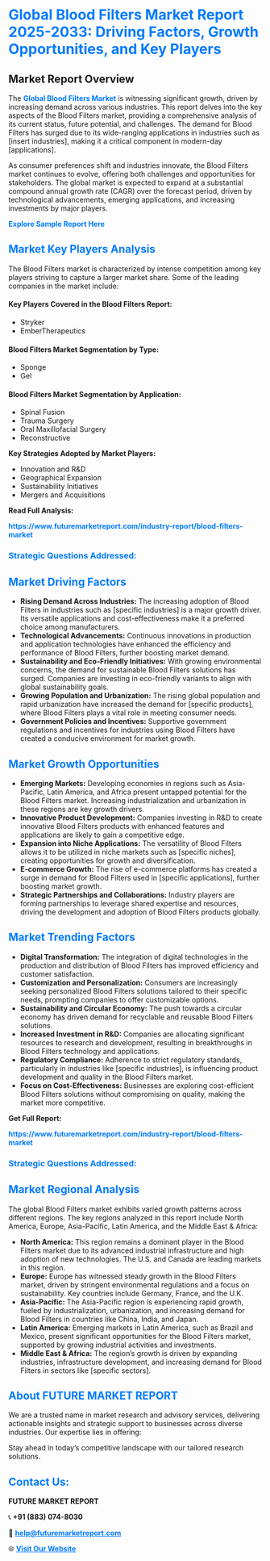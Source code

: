 <h1 style="color: #007BFF;">Global Blood Filters Market Report 2025-2033: Driving Factors, Growth Opportunities, and Key Players</h1>

<section id="overview">
<h2>Market Report Overview</h2>
<p>The <a href="https://www.futuremarketreport.com/industry-report/blood-filters-market" style="color: #007BFF; text-decoration: none;"><strong>Global Blood Filters Market</strong></a> is witnessing significant growth, driven by increasing demand across various industries. This report delves into the key aspects of the Blood Filters market, providing a comprehensive analysis of its current status, future potential, and challenges. The demand for Blood Filters has surged due to its wide-ranging applications in industries such as [insert industries], making it a critical component in modern-day [applications].</p>
<p>As consumer preferences shift and industries innovate, the Blood Filters market continues to evolve, offering both challenges and opportunities for stakeholders. The global market is expected to expand at a substantial compound annual growth rate (CAGR) over the forecast period, driven by technological advancements, emerging applications, and increasing investments by major players.</p>
</section>

<section id="overview">
<p><a href="https://www.futuremarketreport.com/request-sample/reportId=36171" style="color: #007BFF; text-decoration: none;"><strong>Explore Sample Report Here</strong></a></p>
</section>

<section id="key-players">
<h2 style="color: #007BFF;">Market Key Players Analysis</h2>
<p>The Blood Filters market is characterized by intense competition among key players striving to capture a larger market share. Some of the leading companies in the market include:</p>
<h4>Key Players Covered in the Blood Filters Report:</h4>
<ul><li>Stryker</li><li>EmberTherapeutics</li></ul>
<h4>Blood Filters Market Segmentation by Type:</h4>
<ul><li>Sponge</li><li>Gel</li></ul>

<h4>Blood Filters Market Segmentation by Application:</h4>
<ul><li>Spinal Fusion</li><li>Trauma Surgery</li><li>Oral Maxillofacial Surgery</li><li>Reconstructive</li></ul>
<p><strong>Key Strategies Adopted by Market Players:</strong></p>
<ul>
<li>Innovation and R&D</li>
<li>Geographical Expansion</li>
<li>Sustainability Initiatives</li>
<li>Mergers and Acquisitions</li>
</ul>
</section>

<section>
<p><strong>Read Full Analysis: </strong></p><a href="https://www.futuremarketreport.com/industry-report/blood-filters-market" style="color: #007BFF; text-decoration: none;"><strong>https://www.futuremarketreport.com/industry-report/blood-filters-market</strong></a>
<h3 style="color: #007BFF;">Strategic Questions Addressed:</h3>
</section>

<section id="driving-factors">
<h2 style="color: #007BFF;">Market Driving Factors</h2>
<ul>
<li><strong>Rising Demand Across Industries:</strong> The increasing adoption of Blood Filters in industries such as [specific industries] is a major growth driver. Its versatile applications and cost-effectiveness make it a preferred choice among manufacturers.</li>
<li><strong>Technological Advancements:</strong> Continuous innovations in production and application technologies have enhanced the efficiency and performance of Blood Filters, further boosting market demand.</li>
<li><strong>Sustainability and Eco-Friendly Initiatives:</strong> With growing environmental concerns, the demand for sustainable Blood Filters solutions has surged. Companies are investing in eco-friendly variants to align with global sustainability goals.</li>
<li><strong>Growing Population and Urbanization:</strong> The rising global population and rapid urbanization have increased the demand for [specific products], where Blood Filters plays a vital role in meeting consumer needs.</li>
<li><strong>Government Policies and Incentives:</strong> Supportive government regulations and incentives for industries using Blood Filters have created a conducive environment for market growth.</li>
</ul>
</section>

<section id="growth-opportunities">
<h2 style="color: #007BFF;">Market Growth Opportunities</h2>
<ul>
<li><strong>Emerging Markets:</strong> Developing economies in regions such as Asia-Pacific, Latin America, and Africa present untapped potential for the Blood Filters market. Increasing industrialization and urbanization in these regions are key growth drivers.</li>
<li><strong>Innovative Product Development:</strong> Companies investing in R&D to create innovative Blood Filters products with enhanced features and applications are likely to gain a competitive edge.</li>
<li><strong>Expansion into Niche Applications:</strong> The versatility of Blood Filters allows it to be utilized in niche markets such as [specific niches], creating opportunities for growth and diversification.</li>
<li><strong>E-commerce Growth:</strong> The rise of e-commerce platforms has created a surge in demand for Blood Filters used in [specific applications], further boosting market growth.</li>
<li><strong>Strategic Partnerships and Collaborations:</strong> Industry players are forming partnerships to leverage shared expertise and resources, driving the development and adoption of Blood Filters products globally.</li>
</ul>
</section>

<section id="trending-factors">
<h2 style="color: #007BFF;">Market Trending Factors</h2>
<ul>
<li><strong>Digital Transformation:</strong> The integration of digital technologies in the production and distribution of Blood Filters has improved efficiency and customer satisfaction.</li>
<li><strong>Customization and Personalization:</strong> Consumers are increasingly seeking personalized Blood Filters solutions tailored to their specific needs, prompting companies to offer customizable options.</li>
<li><strong>Sustainability and Circular Economy:</strong> The push towards a circular economy has driven demand for recyclable and reusable Blood Filters solutions.</li>
<li><strong>Increased Investment in R&D:</strong> Companies are allocating significant resources to research and development, resulting in breakthroughs in Blood Filters technology and applications.</li>
<li><strong>Regulatory Compliance:</strong> Adherence to strict regulatory standards, particularly in industries like [specific industries], is influencing product development and quality in the Blood Filters market.</li>
<li><strong>Focus on Cost-Effectiveness:</strong> Businesses are exploring cost-efficient Blood Filters solutions without compromising on quality, making the market more competitive.</li>
</ul>
</section>

<section>
<p><strong>Get Full Report: </strong></p><a href="https://www.futuremarketreport.com/industry-report/blood-filters-market" style="color: #007BFF; text-decoration: none;"><strong>https://www.futuremarketreport.com/industry-report/blood-filters-market</strong></a>
<h3 style="color: #007BFF;">Strategic Questions Addressed:</h3>
</section>


<section id="regional-analysis">
<h2 style="color: #007BFF;">Market Regional Analysis</h2>
<p>The global Blood Filters market exhibits varied growth patterns across different regions. The key regions analyzed in this report include North America, Europe, Asia-Pacific, Latin America, and the Middle East & Africa:</p>
<ul>
<li><strong>North America:</strong> This region remains a dominant player in the Blood Filters market due to its advanced industrial infrastructure and high adoption of new technologies. The U.S. and Canada are leading markets in this region.</li>
<li><strong>Europe:</strong> Europe has witnessed steady growth in the Blood Filters market, driven by stringent environmental regulations and a focus on sustainability. Key countries include Germany, France, and the U.K.</li>
<li><strong>Asia-Pacific:</strong> The Asia-Pacific region is experiencing rapid growth, fueled by industrialization, urbanization, and increasing demand for Blood Filters in countries like China, India, and Japan.</li>
<li><strong>Latin America:</strong> Emerging markets in Latin America, such as Brazil and Mexico, present significant opportunities for the Blood Filters market, supported by growing industrial activities and investments.</li>
<li><strong>Middle East & Africa:</strong> The region’s growth is driven by expanding industries, infrastructure development, and increasing demand for Blood Filters in sectors like [specific sectors].</li>
</ul>
</section>

<footer>
<h2 style="color: #007BFF;">About FUTURE MARKET REPORT</h2>
<p>We are a trusted name in market research and advisory services, delivering actionable insights and strategic support to businesses across diverse industries. Our expertise lies in offering:</p>

<p>Stay ahead in today’s competitive landscape with our tailored research solutions.</p>

<h2 style="color: #007BFF;">Contact Us:</h2>
<p><strong>FUTURE MARKET REPORT</strong></p>
<p>📞 <strong>+91 (883) 074-8030</strong></p>
<p>📧 <strong><a href="mailto:help@futuremarketreport.com" style="color: #007BFF;">help@futuremarketreport.com</a></strong></p>
<p>🌐 <strong><a href="https://www.futuremarketreport.com/" style="color: #007BFF;">Visit Our Website</a></strong></p>
</footer>